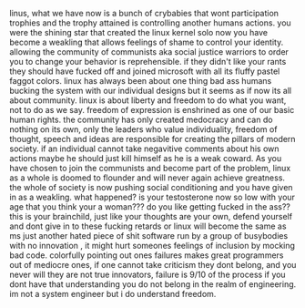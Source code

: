 linus,
what we have now is a bunch of crybabies that wont participation trophies and the trophy attained is controlling another humans actions. 
you were the shining star that created the linux kernel solo now you have become a weakling that allows feelings of shame to control your identity.
allowing the community of communists aka social justice warriors to order you to change your behavior is reprehensible.
if they didn't like your rants they should have fucked off and joined microsoft with all its fluffy pastel faggot colors.
linux has always been about one thing bad ass humans bucking the system with our individual designs but it seems as if now its all about community.
linux is about liberty and freedom to do what you want, not to do as we say. freedom of expression is enshrined as one of our basic human rights.
the community has only created medocracy and can do nothing on its own, only the leaders who value individuality, freedom of thought, speech and ideas are responsible for creating the pillars of modern society.
if an individual cannot take negavitive comments about his own actions maybe he should just kill himself as he is a weak coward.
As you have chosen to join the communists and become part of the problem, linux as a whole is doomed to flounder and will never again achieve greatness.
the whole of society is now pushing social conditioning and you have given in as a weakling. what happened? is your testosterone now so low with your age that you think your a woman??? do you like getting fucked in the ass??
this is your brainchild, just like your thoughts are your own, defend yourself and dont give in to these fucking retards or linux will become the same as ms just another hated piece of shit software run by a group of busybodies with no innovation , it might hurt someones feelings of inclusion by mocking bad code.
colorfully pointing out ones failures makes great programmers out of mediocre ones, if one cannot take criticism they dont belong, and you never will they are not true innovators, failure is 9/10 of the process if you dont have that understanding you do not belong in the realm of engineering.
im not a system engineer but i do understand freedom. 
